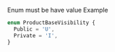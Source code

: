 Enum must be have value
Example

```ts
enum ProductBaseVisibility {
  Public = 'U',
  Private = 'I',
}
```
